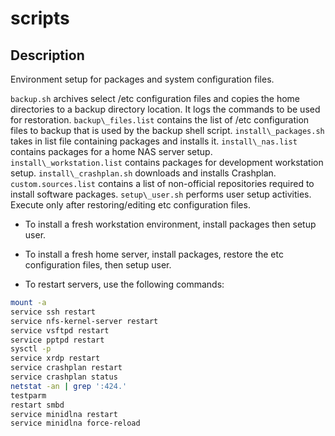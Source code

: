 scripts
========

Description
-----------

Environment setup for packages and system configuration files.

`backup.sh` archives select /etc configuration files and copies the home directories to a backup directory location. It logs the commands to be used for restoration.
`backup\_files.list` contains the list of /etc configuration files to backup that is used by the backup shell script.
`install\_packages.sh` takes in list file containing packages and installs it.
`install\_nas.list` contains packages for a home NAS server setup.
`install\_workstation.list` contains packages for development workstation setup.
`install\_crashplan.sh` downloads and installs Crashplan.
`custom.sources.list` contains a list of non-official repositories required to install software packages.
`setup\_user.sh` performs user setup activities. Execute only after restoring/editing etc configuration files.

* To install a fresh workstation environment, install packages then setup user.

* To install a fresh home server, install packages, restore the etc configuration files, then setup user.

* To restart servers, use the following commands:
```bash
mount -a
service ssh restart
service nfs-kernel-server restart
service vsftpd restart
service pptpd restart
sysctl -p
service xrdp restart
service crashplan restart
service crashplan status
netstat -an | grep ':424.'
testparm
restart smbd
service minidlna restart
service minidlna force-reload
```
